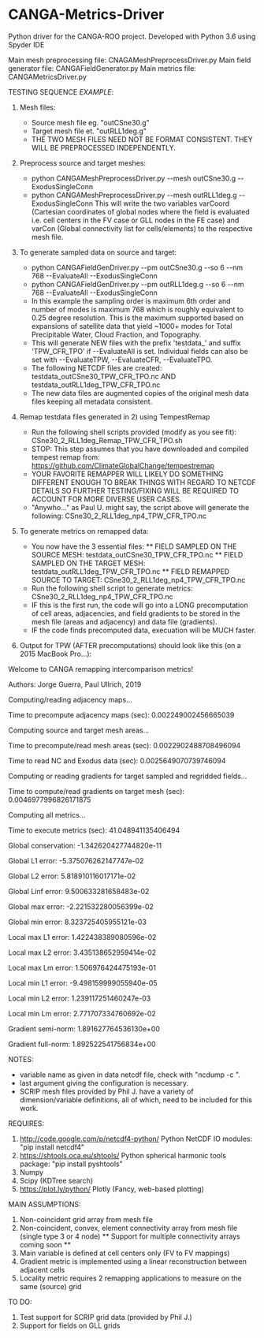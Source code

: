 # CANGA-Metrics-Driver
Python driver for the CANGA-ROO project. Developed with Python 3.6 using Spyder IDE

Main mesh preprocessing file: CNAGAMeshPreprocessDriver.py
Main field generator file: CANGAFieldGenerator.py
Main metrics file: CANGAMetricsDriver.py

TESTING SEQUENCE *EXAMPLE*:
1) Mesh files:
   - Source mesh file eg. "outCSne30.g"
   - Target mesh file et. "outRLL1deg.g"
   - THE TWO MESH FILES NEED NOT BE FORMAT CONSISTENT. THEY WILL BE PREPROCESSED INDEPENDENTLY.
   
2) Preprocess source and target meshes:
   - python CANGAMeshPreprocessDriver.py --mesh outCSne30.g --ExodusSingleConn
   - python CANGAMeshPreprocessDriver.py --mesh outRLL1deg.g --ExodusSingleConn
   This will write the two variables varCoord (Cartesian coordinates of global nodes where the field is evaluated i.e. cell centers in the FV case or GLL nodes in the FE case) and varCon (Global connectivity list for cells/elements) to the respective mesh file.

3) To generate sampled data on source and target:
   - python CANGAFieldGenDriver.py --pm outCSne30.g --so 6 --nm 768 --EvaluateAll --ExodusSingleConn
   - python CANGAFieldGenDriver.py --pm outRLL1deg.g --so 6 --nm 768 --EvaluateAll --ExodusSingleConn
   - In this example the sampling order is maximum 6th order and number of modes is maximum 768 which is roughly equivalent      to 0.25 degree resolution. This is the maximum supported based on expansions of satellite data that yield ~1000+ modes      for Total Precipitable Water, Cloud Fraction, and Topography.
   - This will generate NEW files with the prefix 'testdata_' and suffix 'TPW_CFR_TPO' if --EvaluateAll is set. Individual        fields can also be set with --EvaluateTPW, --EvaluateCFR, --EvaluateTPO.
   - The following NETCDF files are created: testdata_outCSne30_TPW_CFR_TPO.nc AND testdata_outRLL1deg_TPW_CFR_TPO.nc
   - The new data files are augmented copies of the original mesh data files keeping all metadata consistent.
   
4) Remap testdata files generated in 2) using TempestRemap
   - Run the following shell scripts provided (modify as you see fit): CSne30_2_RLL1deg_Remap_TPW_CFR_TPO.sh
   - STOP: This step assumes that you have downloaded and compiled tempest remap from:                                            https://github.com/ClimateGlobalChange/tempestremap
   - YOUR FAVORITE REMAPPER WILL LIKELY DO SOMETHING DIFFERENT ENOUGH TO BREAK THINGS WITH REGARD TO NETCDF DETAILS SO            FURTHER TESTING/FIXING WILL BE REQUIRED TO ACCOUNT FOR MORE DIVERSE USER CASES.
   - "Anywho..." as Paul U. might say, the script above will generate the following: CSne30_2_RLL1deg_np4_TPW_CFR_TPO.nc
  
5) To generate metrics on remapped data:
   - You now have the 3 essential files: 
   ** FIELD SAMPLED ON THE SOURCE MESH: testdata_outCSne30_TPW_CFR_TPO.nc
   ** FIELD SAMPLED ON THE TARGET MESH: testdata_outRLL1deg_TPW_CFR_TPO.nc
   ** FIELD REMAPPED SOURCE TO TARGET: CSne30_2_RLL1deg_np4_TPW_CFR_TPO.nc
   - Run the following shell script to generate metrics: CSne30_2_RLL1deg_np4_TPW_CFR_TPO.nc
   - IF this is the first run, the code will go into a LONG precomputation of cell areas, adjacencies, and field gradients        to be stored in the mesh file (areas and adjacency) and data file (gradients).
   - IF the code finds precomputed data, execuation will be MUCH faster. 

6) Output for TPW (AFTER precomputations) should look like this (on a 2015 MacBook Pro...):

Welcome to CANGA remapping intercomparison metrics!

Authors: Jorge Guerra, Paul Ullrich, 2019

Computing/reading adjacency maps...

Time to precompute adjacency maps (sec):  0.002249002456665039

Computing source and target mesh areas...

Time to precompute/read mesh areas (sec):  0.0022902488708496094

Time to read NC and Exodus data (sec):  0.0025649070739746094

Computing or reading gradients for target sampled and regridded fields...

Time to compute/read gradients on target mesh (sec):  0.0046977996826171875

Computing all metrics...

Time to execute metrics (sec):  41.048941135406494

Global conservation: -1.342620427744820e-11

Global L1 error:     -5.375076262147747e-02

Global L2 error:     5.818910116017171e-02

Global Linf error:   9.500633281658483e-02

Global max error:    -2.221532280056399e-02

Global min error:    8.323725405955121e-03

Local max L1 error:  1.422438389080596e-02

Local max L2 error:  3.435138652959414e-02

Local max Lm error:  1.506976424475193e-01

Local min L1 error:  -9.498159999055940e-05

Local min L2 error:  1.239117251460247e-03

Local min Lm error:  2.771707334760692e-02

Gradient semi-norm:  1.891627764536130e+00

Gradient full-norm:  1.892522541756834e+00

NOTES:
- variable name as given in data netcdf file, check with "ncdump -c <filename>".
- last argument giving the configuration is necessary.
- SCRIP mesh files provided by Phil J. have a variety of dimension/variable definitions, all of which, need to be included
  for this work.

REQUIRES: 
1) http://code.google.com/p/netcdf4-python/ Python NetCDF IO modules: "pip install netcdf4"
2) https://shtools.oca.eu/shtools/ Python spherical harmonic tools package: "pip install pyshtools"
3) Numpy
4) Scipy (KDTree search)
5) https://plot.ly/python/ Plotly (Fancy, web-based plotting)

MAIN ASSUMPTIONS:
1) Non-coincident grid array from mesh file
2) Non-coincident, convex, element connectivity array from mesh file (single type 3 or 4 node)
    ** Support for multiple connectivity arrays coming soon **
3) Main variable is defined at cell centers only (FV to FV mappings)
4) Gradient metric is implemented using a linear reconstruction between adjacent cells
5) Locality metric requires 2 remapping applications to measure on the same (source) grid

TO DO:
1) Test support for SCRIP grid data (provided by Phil J.)
2) Support for fields on GLL grids
